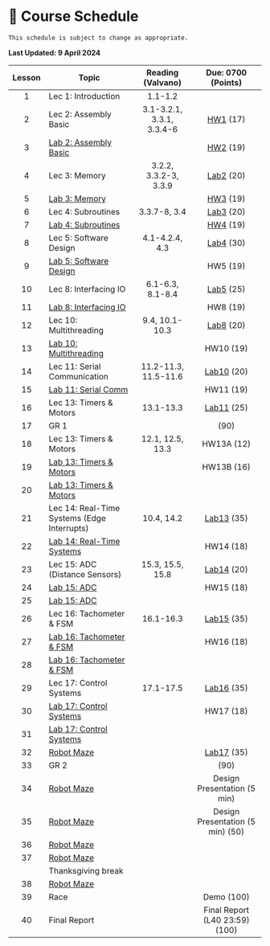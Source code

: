 # 📆 Course Schedule

```{note}
This schedule is subject to change as appropriate.
```
**Last Updated: 9 April 2024**

| Lesson |                           Topic                  |   Reading (Valvano)  |     Due: 0700 (Points)                    |
|:------:|--------------------------------------------------|:--------------------:|:-----------------------------------------:|
| 1      | Lec 1: Introduction                              | 1.1-1.2              |                                           |
| 2      | Lec 2: Assembly Basic                            | 3.1-3.2.1, 3.3.1, 3.3.4-6| [HW1](Assignments/homework1.md)   (17)|
| 3      | [Lab 2: Assembly Basic](Assignments/lab2.md)     |                      | [HW2](Assignments/homework2.md)       (19)|
| 4      | Lec 3: Memory                                    | 3.2.2, 3.3.2-3, 3.3.9| [Lab2](Assignments/lab2.md)           (20)|
| 5      | [Lab 3: Memory](Assignments/lab3.md)             |                      | [HW3](Assignments/homework3.md)       (19)|
| 6      | Lec 4: Subroutines                               | 3.3.7-8, 3.4         | [Lab3](Assignments/lab3.md)           (20)|
| 7      | [Lab 4: Subroutines](Assignments/lab4.md)        |                      | [HW4](Assignments/homework4.md)       (19)|
| 8      | Lec 5: Software Design                           | 4.1-4.2.4, 4.3       | [Lab4](Assignments/lab4.md)           (30)|
| 9      | [Lab 5: Software Design](Assignments/lab5.md)    |                      | HW5                                   (19)|
| 10     | Lec 8: Interfacing IO                            | 6.1-6.3, 8.1-8.4     | [Lab5](Assignments/lab5.md)           (25)|
| 11     | [Lab 8: Interfacing IO](Assignments/lab8.md)     |                      | HW8                                   (19)|
| 12     | Lec 10: Multithreading                           | 9.4, 10.1-10.3       | [Lab8](Assignments/lab8.md)           (20)|
| 13     | [Lab 10: Multithreading](Assignments/lab10.md)   |                      | HW10                                  (19)|
| 14     | Lec 11: Serial Communication                     | 11.2-11.3, 11.5-11.6 | [Lab10](Assignments/lab10.md)         (20)|
| 15     | [Lab 11: Serial Comm](Assignments/lab11.md)      |                      | HW11                                  (19)|
| 16     | Lec 13: Timers & Motors                          | 13.1-13.3            | [Lab11](Assignments/lab11.md)         (25)|
| 17     | GR 1                                             |                      |                                       (90)|
| 18     | Lec 13: Timers & Motors                          | 12.1, 12.5, 13.3     | HW13A                                 (12)|
| 19     | [Lab 13: Timers & Motors](Assignments/lab13.md)  |                      | HW13B                                 (16)|
| 20     | [Lab 13: Timers & Motors](Assignments/lab13.md)  |                      |                                           |
| 21     | Lec 14: Real-Time Systems (Edge Interrupts)      | 10.4, 14.2           | [Lab13](Assignments/lab13.md)         (35)|
| 22     | [Lab 14: Real-Time Systems](Assignments/lab14.md)|                      | HW14                                  (18)|
| 23     | Lec 15: ADC (Distance   Sensors)                 | 15.3, 15.5, 15.8     | [Lab14](Assignments/lab14.md)         (20)|
| 24     | [Lab 15: ADC](Assignments/lab15.md)              |                      | HW15                                  (18)|
| 25     | [Lab 15: ADC](Assignments/lab15.md)              |                      |                                           |
| 26     | Lec 16: Tachometer & FSM                         | 16.1-16.3            | [Lab15](Assignments/lab15.md)         (35)|
| 27     | [Lab 16: Tachometer & FSM](Assignments/lab16.md) |                      | HW16                                  (18)|
| 28     | [Lab 16: Tachometer & FSM](Assignments/lab16.md) |                      |                                           |
| 29     | Lec 17: Control Systems                          | 17.1-17.5            | [Lab16](Assignments/lab16.md)         (35)|
| 30     | [Lab 17: Control Systems](Assignments/lab17.md)  |                      | HW17                                  (18)|
| 31     | [Lab 17: Control Systems](Assignments/lab17.md)  |                      |                                           |
| 32     | [Robot Maze](Assignments/project.md)             |                      | [Lab17](Assignments/lab17.md)         (35)|
| 33     | GR 2                                             |                      |                                       (90)|
| 34     | [Robot Maze](Assignments/project.md)             |                      | Design Presentation (5 min)               |
| 35     | [Robot Maze](Assignments/project.md)             |                      | Design Presentation (5 min)           (50)|
| 36     | [Robot Maze](Assignments/project.md)             |                      |                                           |
| 37     | [Robot Maze](Assignments/project.md)             |                      |                                           |
|        | Thanksgiving break                               |                      |                                           |
| 38     | [Robot Maze](Assignments/project.md)             |                      |                                           |
| 39     | Race                                             |                      | Demo                                 (100)|
| 40     | Final Report                                     |                      | Final Report (L40 23:59)             (100)|